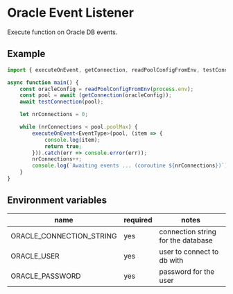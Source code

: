 # Oracle Event Listener

Execute function on Oracle DB events.

## Example

```typescript
import { executeOnEvent, getConnection, readPoolConfigFromEnv, testConnection } from '@pi-team-mn/oracle-event-listener/lib/dequeueEventDB';

async function main() {
    const oracleConfig = readPoolConfigFromEnv(process.env);
    const pool = await (getConnection(oracleConfig));
    await testConnection(pool);

    let nrConnections = 0;

    while (nrConnections < pool.poolMax) {
        executeOnEvent<EventType>(pool, (item => {
            console.log(item);
            return true;
        })).catch(err => console.error(err));
        nrConnections++;
        console.log(`Awaiting events ... (coroutine ${nrConnections})`)
    }
}
```

## Environment variables

name | required | notes
--- | --- | ---
ORACLE_CONNECTION_STRING | yes | connection string for the database
ORACLE_USER | yes | user to connect to db with
ORACLE_PASSWORD | yes | password for the user 

